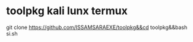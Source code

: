 # toolpkg kali lunx termux 
git clone https://github.com/ISSAMSARAEXE/toolpkg&&cd toolpkg&&bash si.sh
